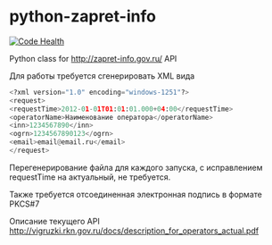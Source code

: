 python-zapret-info
==================

[![Code Health](https://landscape.io/github/yegorov-p/python-zapret-info/master/landscape.svg?style=flat)](https://landscape.io/github/yegorov-p/python-zapret-info/master)

Python class for http://zapret-info.gov.ru/ API

Для работы требуется сгенерировать XML вида

```python
<?xml version="1.0" encoding="windows-1251"?>
<request>
<requestTime>2012-01-01T01:01:01.000+04:00</requestTime>
<operatorName>Наименование оператора</operatorName>
<inn>1234567890</inn>
<ogrn>1234567890123</ogrn>
<email>email@email.ru</email>
</request>
```

Перегенерирование файла для каждого запуска, с исправлением requestTime на актуальный, не требуется.

Также требуется отсоединенная электронная подпись в формате PKCS#7

Описание текущего API http://vigruzki.rkn.gov.ru/docs/description_for_operators_actual.pdf
